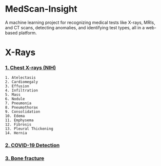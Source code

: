 # MedScan-Insight
A machine learning project for recognizing medical tests like X-rays, MRIs, and CT scans, detecting anomalies, and identifying test types, all in a web-based platform.


# X-Rays
### [1. Chest X-rays (NIH)](https://www.kaggle.com/datasets/nih-chest-xrays/data?resource=download)

```
1. Atelectasis  
2. Cardiomegaly  
3. Effusion  
4. Infiltration  
5. Mass  
6. Nodule  
7. Pneumonia  
8. Pneumothorax  
9. Consolidation  
10. Edema  
11. Emphysema  
12. Fibrosis  
13. Pleural Thickening  
14. Hernia
```

### [2. COVID-19 Detection](https://www.kaggle.com/datasets/jaidalmotra/covid-19-vs-normal-chest-x-rays)

### [3. Bone fracture](https://www.kaggle.com/datasets/vuppalaadithyasairam/bone-fracture-detection-using-xrays)

